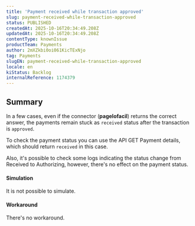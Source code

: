 ```yaml
---
title: 'Payment received while transaction approved'
slug: payment-received-while-transaction-approved
status: PUBLISHED
createdAt: 2025-10-16T20:34:49.208Z
updatedAt: 2025-10-16T20:34:49.208Z
contentType: knownIssue
productTeam: Payments
author: 2mXZkbi0oi061KicTExNjo
tag: Payments
slugEN: payment-received-while-transaction-approved
locale: en
kiStatus: Backlog
internalReference: 1174379
---
```


## Summary


In a few cases, even if the connector (**pagelofacil**) returns the correct answer, the payments remain stuck as `received` status after the transaction is `approved`.

To check the payment status you can use the API GET Payment details, which should return `received` in this case.

Also, it's possible to check some logs indicating the status change from Received to Authorizing, however, there's no effect on the payment status.


#### Simulation


It is not possible to simulate.


#### Workaround


There's no workaround.



